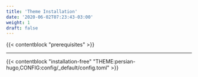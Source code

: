 ```yaml
---
title: 'Theme Installation'
date: '2020-06-02T07:23:43-03:00'
weight: 1
draft: false
---
```


{{< contentblock "prerequisites" >}}

---

{{< contentblock "installation-free" "THEME:persian-hugo,CONFIG:config/_default/config.toml" >}}
